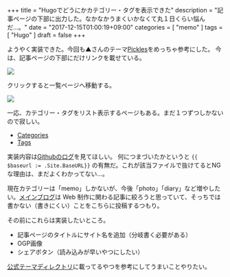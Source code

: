 +++
title = "Hugoでどうにかカテゴリー・タグを表示できた"
description = "記事ページの下部に出力した。なかなかうまくいかなくて丸１日くらい悩んだ…。"
date = "2017-12-15T01:00:19+09:00"
categories = [ "memo" ]
tags = [ "Hugo" ]
draft = false
+++

ようやく実装できた。今回も▲さんのテーマ[Pickles](https://github.com/mismith0227/hugo_theme_pickles)をめっちゃ参考にした。
今は、記事ページの下部にだけリンクを載せている。

![](/img/hugo-challenge-20171215-01.jpg "")

クリックすると一覧ページへ移動する。

![](/img/hugo-challenge-20171215-02.jpg "")

一応、カテゴリー・タグをリスト表示するページもある。まだ１つずつしかないので寂しい。

- [Categories](/categories)
- [Tags](/tags)

実装内容は[Githubのログ](https://github.com/rokuzeudon/6z-Hugo/commit/04267d2da1ef3c7fea0636827beda30b8d665a49)を見てほしい。
何につまづいたかというと `{{ $baseurl := .Site.BaseURL}}` の有無だ。これが該当ファイルで抜けてるとNGな理由は、まだよくわかってない…。

現在カテゴリーは「memo」しかないが、今後「photo」「diary」など増やしたい。[メインブログ](http://blog.rokuzeudon.com)は Web 制作に関わる記事に絞ろうと思っていて、そっちでは書かない（書きにくい）ことをこちらに投稿するつもり。

その前にこれらは実装したいところ。

- 記事ページのタイトルにサイト名を追加（分岐書く必要がある）
- OGP画像
- シェアボタン（読み込みが早いやつにしたい）

[公式テーマディレクトリ](https://themes.gohugo.io/)に載ってるやつを参考にしてうまいことやりたい。
